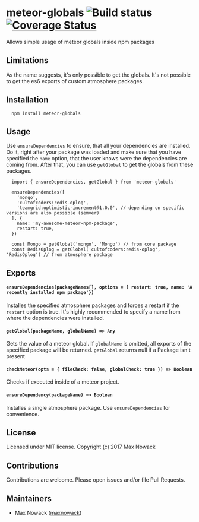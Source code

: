 # meteor-globals ![Build status](https://travis-ci.org/maxnowack/meteor-globals.svg?branch=master) [![Coverage Status](https://coveralls.io/repos/github/maxnowack/meteor-globals/badge.svg?branch=master)](https://coveralls.io/github/maxnowack/meteor-globals?branch=master)
Allows simple usage of meteor globals inside npm packages

## Limitations
As the name suggests, it's only possible to get the globals. It's not possible to get the es6 exports of custom atmosphere packages.

## Installation
````es6
  npm install meteor-globals
````

## Usage
Use `ensureDependencies` to ensure, that all your dependencies are installed. Do it, right after your package was loaded and make sure that you have specified the `name` option, that the user knows were the dependencies are coming from.
After that, you can use `getGlobal` to get the globals from these packages.

````es6
  import { ensureDependencies, getGlobal } from 'meteor-globals'

  ensureDependencies([
    'mongo',
    'cultofcoders:redis-oplog',
    'teamgrid:optimistic-increment@1.0.0', // depending on specific versions are also possible (semver)
  ], {
    name: 'my-awesome-meteor-npm-package',
    restart: true,
  })

  const Mongo = getGlobal('mongo', 'Mongo') // from core package
  const RedisOplog = getGlobal('cultofcoders:redis-oplog', 'RedisOplog') // from atmosphere package
````

## Exports

#### `ensureDependencies(packageNames[], options = { restart: true, name: 'A recently installed npm package'})`
Installes the specified atmosphere packages and forces a restart if the `restart` option is true.
It's highly recommended to specify a name from where the dependencies were installed.

#### `getGlobal(packageName, globalName) => Any`
Gets the value of a meteor global. If `globalName` is omitted, all exports of the specified package will be returned. `getGlobal` returns null if a Package isn't present

#### `checkMeteor(opts = { fileCheck: false, globalCheck: true }) => Boolean`
Checks if executed inside of a meteor project.

#### `ensureDependency(packageName) => Boolean`
Installes a single atmosphere package. Use `ensureDependencies` for convenience.

## License
Licensed under MIT license. Copyright (c) 2017 Max Nowack

## Contributions
Contributions are welcome. Please open issues and/or file Pull Requests.

## Maintainers
- Max Nowack ([maxnowack](https://github.com/maxnowack))
